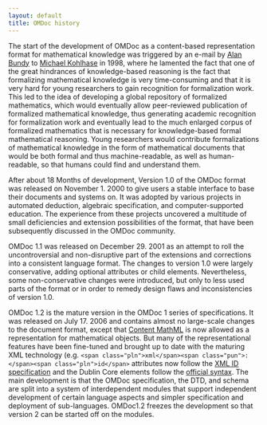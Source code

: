 ```yaml
---
layout: default
title: OMDoc history
---
```

The start of the development of OMDoc as a content-based representation format for mathematical knowledge was triggered by an e-mail by [Alan Bundy]("http://homepages.inf.ed.ac.uk/bundy/") to [Michael Kohlhase]("http://kwarc.info/kohlhase") in 1998, where he lamented the fact that one of the great hindrances of knowledge-based reasoning is the fact that formalizing mathematical knowledge is very time-consuming and that it is very hard for young researchers to gain recognition for formalization work. This led to the idea of developing a global repository of formalized mathematics, which would eventually allow peer-reviewed publication of formalized mathematical knowledge, thus generating academic recognition for formalization work and eventually lead to the much enlarged corpus of formalized mathematics that is necessary for knowledge-based formal mathematical reasoning. Young researchers would contribute formalizations of mathematical knowledge in the form of mathematical documents that would be both formal and thus machine-readable, as well as human-readable, so that humans could find and understand them.

After about 18 Months of development, Version 1.0 of the OMDoc format was released on November 1. 2000 to give users a stable interface to base their documents and systems on. It was adopted by various projects in automated deduction, algebraic specification, and computer-supported education. The experience from these projects uncovered a multitude of small deficiencies and extension possibilities of the format, that have been subsequently discussed in the OMDoc community.

OMDoc 1.1 was released on December 29. 2001 as an attempt to roll the uncontroversial and non-disruptive part of the extensions and corrections into a consistent language format. The changes to version 1.0 were largely conservative, adding optional attributes or child elements. Nevertheless, some non-conservative changes were introduced, but only to less used parts of the format or in order to remedy design flaws and inconsistencies of version 1.0.

OMDoc 1.2 is the mature version in the OMDoc 1 series of specifications. It was released on July 17. 2006 and contains almost no large-scale changes to the document format, except that [ Content MathML]("http://w3.org/Math") is now allowed as a representation for mathematical objects. But many of the representational features have been fine-tuned and brought up to date with the maturing XML technology (e.g. `<span class="pln">xml</span><span class="pun">:</span><span class="pln">id</span>` attributes now follow the [XML ID specification]("http://www.w3.org/TR/2005/REC-xml-id-20050909/") and the Dublin Core elements follow the [official syntax]("http://dublincore.org/documents/dcmi-terms/"). The main development is that the OMDoc specification, the DTD, and schema are split into a system of interdependent modules that support independent development of certain language aspects and simpler specification and deployment of sub-languages.  OMDoc1.2 freezes the development so that version 2 can be started off on the modules.
